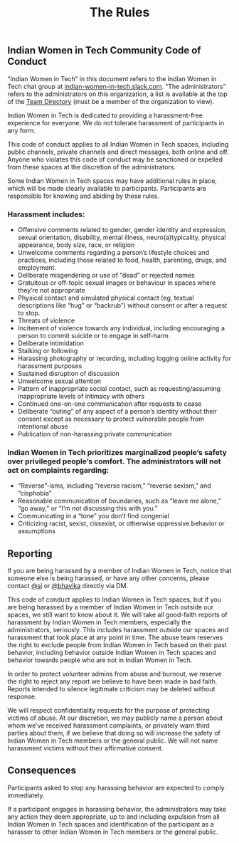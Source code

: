 ﻿---
title: "The Rules"
bg: indigo  #defined in _config.yml, can use html color like '#0fbfcf'
color: white   #text color
fa-icon: group
---

## Indian Women in Tech Community Code of Conduct ##

“Indian Women in Tech” in this document refers to the Indian Women in Tech chat group at [indian-women-in-tech.slack.com](https://indian-women-in-tech.slack.com). “The administrators” refers to the administrators on this organization, a list is available at the top of the [Team Directory](https://indian-women-in-tech.slack.com/team) (must be a member of the organization to view).

Indian Women in Tech is dedicated to providing a harassment-free experience for everyone. We do not tolerate harassment of participants in any form.

This code of conduct applies to all Indian Women in Tech spaces, including public channels, private channels and direct messages, both online and off. Anyone who violates this code of conduct may be sanctioned or expelled from these spaces at the discretion of the administrators.

Some Indian Women in Tech spaces may have additional rules in place, which will be made clearly available to participants. Participants are responsible for knowing and abiding by these rules.

### Harassment includes: ##

- Offensive comments related to gender, gender identity and expression, sexual orientation, disability, mental illness, neuro(a)typicality, physical appearance, body size, race, or religion
- Unwelcome comments regarding a person’s lifestyle choices and practices, including those related to food, health, parenting, drugs, and employment.
- Deliberate misgendering or use of “dead” or rejected names
- Gratuitous or off-topic sexual images or behaviour in spaces where they’re not appropriate
- Physical contact and simulated physical contact (eg, textual descriptions like “hug” or “backrub”) without consent or after a request to stop.
- Threats of violence
- Incitement of violence towards any individual, including encouraging a person to commit suicide or to engage in self-harm
- Deliberate intimidation
- Stalking or following
- Harassing photography or recording, including logging online activity for harassment purposes
- Sustained disruption of discussion
- Unwelcome sexual attention
- Pattern of inappropriate social contact, such as requesting/assuming inappropriate levels of intimacy with others
- Continued one-on-one communication after requests to cease
- Deliberate “outing” of any aspect of a person’s identity without their consent except as necessary to protect vulnerable people from intentional abuse
- Publication of non-harassing private communication

### Indian Women in Tech prioritizes marginalized people’s safety over privileged people’s comfort. The administrators will not act on complaints regarding: ###

- “Reverse”-isms, including “reverse racism,” “reverse sexism,” and “cisphobia”
- Reasonable communication of boundaries, such as “leave me alone,” “go away,” or “I’m not discussing this with you.”
- Communicating in a “tone” you don’t find congenial
- Criticizing racist, sexist, cissexist, or otherwise oppressive behavior or assumptions

## Reporting ##

If you are being harassed by a member of Indian Women in Tech, notice that someone else is being harassed, or have any other concerns, please contact [@sj](https://indian-women-in-tech.slack.com/team/sj) or [@bhavika](https://indian-women-in-tech.slack.com/team/bhavika) directly via DM.

This code of conduct applies to Indian Women in Tech spaces, but if you are being harassed by a member of Indian Women in Tech outside our spaces, we still want to know about it. We will take all good-faith reports of harassment by Indian Women in Tech members, especially the administrators, seriously. This includes harassment outside our spaces and harassment that took place at any point in time. The abuse team reserves the right to exclude people from Indian Women in Tech based on their past behavior, including behavior outside Indian Women in Tech spaces and behavior towards people who are not in Indian Women in Tech.

In order to protect volunteer admins from abuse and burnout, we reserve the right to reject any report we believe to have been made in bad faith. Reports intended to silence legitimate criticism may be deleted without response.

We will respect confidentiality requests for the purpose of protecting victims of abuse. At our discretion, we may publicly name a person about whom we’ve received harassment complaints, or privately warn third parties about them, if we believe that doing so will increase the safety of Indian Women in Tech members or the general public. We will not name harassment victims without their affirmative consent.

## Consequences ##

Participants asked to stop any harassing behavior are expected to comply immediately.

If a participant engages in harassing behavior, the administrators may take any action they deem appropriate, up to and including expulsion from all Indian Women in Tech spaces and identification of the participant as a harasser to other Indian Women in Tech members or the general public.

